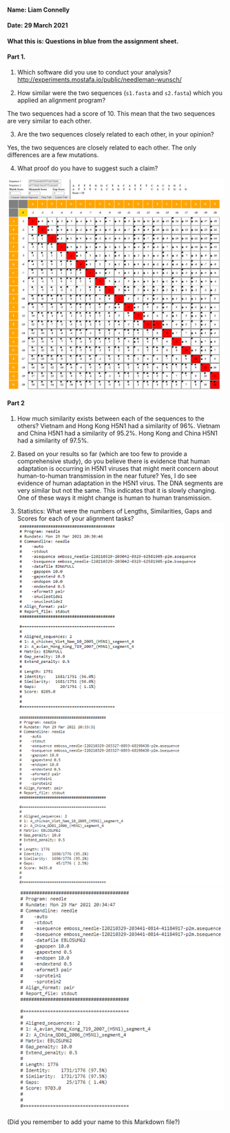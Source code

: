 #### Name: Liam Connelly
#### Date: 29 March 2021
#### What this is: Questions in blue from the assignment sheet.

#### Part 1.


 1. Which software did you use to conduct your analysis?
 http://experiments.mostafa.io/public/needleman-wunsch/


 2. How similar were the two sequences (`s1.fasta` and `s2.fasta`) which you applied an alignment program?

 The two sequences had a score of 10.  This mean that the two sequences are very similar to each other.


 3. Are the two sequences closely related to each other, in your opinion?

 Yes, the two sequences are closely related to each other.  The only differences are a few mutations.


 4. What proof do you have to suggest such a claim?


 ![Screenshot](images/chart.png)




#### Part 2
 1. How much similarity exists between each of the sequences to the others?
Vietnam and Hong Kong H5N1 had a similarity of 96%. Vietnam and China H5N1 had a similarity of 95.2%. Hong Kong and China H5N1 had a similarity of 97.5%.


 2. Based on your results so far (which are too few to provide a comprehensive study), do you believe there is evidence that human adaptation is occurring in H5N1 viruses that might merit concern about human-to-human transmission in the near future?
 Yes, I do see evidence of human adaptation in the H5N1 virus.  The DNA segments are very similar but not the same.  This indicates that it is slowly changing.  One of these ways it might change is human to human transmission.


 3. Statistics: What were the numbers of Lengths, Similarities, Gaps and Scores for each of your alignment tasks?
![Screenshot](images/namvkong.png)
![Screenshot](images/namvchina.png)
![Screenshot](images/kongvchina.png)




(Did you remember to add your name to this Markdown file?)
